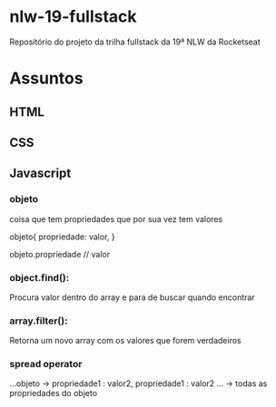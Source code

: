 # nlw-19-fullstack

Repositório do projeto da trilha fullstack da 19ª NLW da Rocketseat

# Assuntos

## HTML

## CSS

## Javascript

### objeto

coisa que tem propriedades que por sua vez tem valores

objeto{
propriedade: valor,
}

objeto.propriedade // valor

### object.find():

Procura valor dentro do array e para de buscar quando encontrar

### array.filter():

Retorna um novo array com os valores que forem verdadeiros

### spread operator

...objeto -> propriedade1 : valor2, propriedade1 : valor2 ... -> todas as propriedades do objeto
